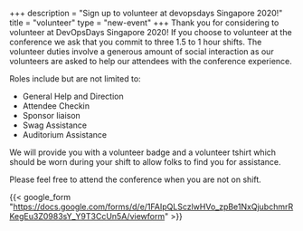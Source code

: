 +++
description = "Sign up to volunteer at devopsdays Singapore 2020!"
title = "volunteer"
type = "new-event"
+++
Thank you for considering to volunteer at DevOpsDays Singapore 2020! If you choose to volunteer at the conference we ask that you commit to three 1.5 to 1 hour shifts. The volunteer duties involve a generous amount of social interaction as our volunteers are asked to help our attendees with the conference experience.

Roles include but are not limited to:

- General Help and Direction
- Attendee Checkin
- Sponsor liaison
- Swag Assistance
- Auditorium Assistance

We will provide you with a volunteer badge and a volunteer tshirt which should be worn during your shift to allow folks to find you for assistance.

Please feel free to attend the conference when you are not on shift.

{{< google_form "https://docs.google.com/forms/d/e/1FAIpQLSczlwHVo_zpBe1NxQjubchmrRKegEu3Z0983sY_Y9T3CcUn5A/viewform" >}}